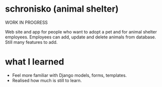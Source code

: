 # schronisko (animal shelter)
WORK IN PROGRESS

Web site and app for people who want to adopt a pet and for animal shelter employees. Employees can add, 
update and delete animals from database. Still many features to add.

# what I learned

* Feel more familiar with Django models, forms, templates. 
* Realised how much is still to learn.
